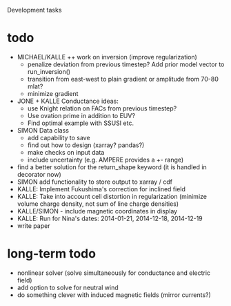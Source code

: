 Development tasks

# todo
- MICHAEL/KALLE ++ work on inversion (improve regularization)
    - penalize deviation from previous timestep? Add prior model vector to run_inversion()
    - transition from east-west to plain gradient or amplitude from 70-80 mlat?
    - minimize gradient
- JONE + KALLE Conductance ideas:
    - use Knight relation on FACs from previous timestep?
    - Use ovation prime in addition to EUV?
    - Find optimal example with SSUSI etc. 
- SIMON Data class
    - add capability to save
    - find out how to design (xarray? pandas?)
    - make checks on input data
    - include uncertainty (e.g. AMPERE provides a +- range)
- find a better solution for the return_shape keyword (it is handled in decorator now)
- SIMON add functionality to store output to xarray / cdf
- KALLE: Implement Fukushima's correction for inclined field
- KALLE: Take into account cell distortion in regularization (minimize volume charge density, not sum of line charge densities)
- KALLE/SIMON - include magnetic coordinates in display
- KALLE: Run for Nina's dates: 2014-01-21, 2014-12-18, 2014-12-19
- write paper


# long-term todo
- nonlinear solver (solve simultaneously for conductance and electric field)
- add option to solve for neutral wind
- do something clever with induced magnetic fields (mirror currents?)

